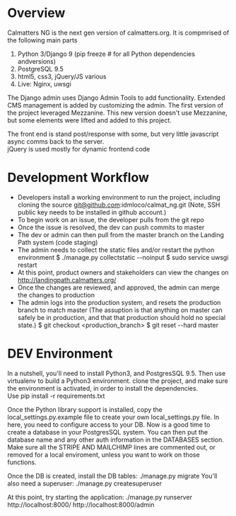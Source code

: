 Overview
========

Calmatters NG is the next gen version of calmatters.org.   It is compmrised of the following main parts

1.  Python 3/Django 9  (pip freeze # for all Python dependencies andversions)
2.  PostgreSQL 9.5
3.  html5, css3, jQuery/JS various
4.  Live:  Nginx, uwsgi

The Django admin uses Django Admin Tools to add functionality.   Extended CMS management is added by customizing the admin.
The first version of the project leveraged Mezzanine.  This new version doesn't use Mezzanine, but some elements were
lifted and added to this project.

The front end is stand post/response with some, but very little javascript async comms back to the server.  
jQuery is used mostly for dynamic frontend code



Development Workflow
====================

*  Developers install a working environment to run the project, including cloning the source
git@github.com:idmloco/calmat_ng.git
(Note, SSH public key needs to be installed in github account.)
*  To begin work on an issue, the developer pulls from the
git repo
*  Once the issue is resolved, the dev can push commits to master
*  The dev or admin can then pull from the master branch on the Landing Path system (code staging)
*  The admin needs to collect the static files and/or restart the python environment
$ ./manage.py collectstatic --noinput
$ sudo service uwsgi restart
*  At this point, product owners and stakeholders can view the changes on http://landingpath.calmatters.org/
*  Once the changes are reviewed, and approved, the admin can merge the changes to production
*  The admin logs into the production system, and resets the production branch to match master
(The assuption is that anything on master can safely be in production, and that that production should hold no special state.)
$  git checkout <production_branch>
$  git reset --hard master


DEV Environment
===============

In a nutshell, you'll need to install Python3, and PostgresSQL 9.5.  Then use virtualenv to build a Python3 environment.
clone the project, and make sure the environment is activated, in order to install the dependencies.  
Use pip install -r requirements.txt

Once the Python library support is installed, copy the local_settings.py.example file to create your own local_settings.py
file.  In here, you need to configure access to your DB.  Now is a good time to create a database in your PostgresSQL 
system.   You can then put the database name and any other auth information in the DATABASES section.  Make sure all the
STRIPE AND MAILCHIMP lines are commented out, or removed for a local enviroment, unless you want to work on those functions.

Once the DB is created, install the DB tables: ./manage.py migrate
You'll also need a superuser:  ./manage.py createsuperuser

At this point, try starting the application:  ./manage.py runserver
http://localhost:8000/
http://localhost:8000/admin




